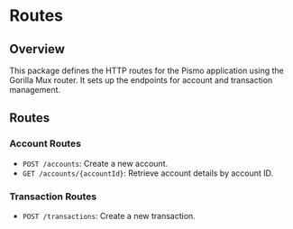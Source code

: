 # Routes

## Overview
This package defines the HTTP routes for the Pismo application using the Gorilla Mux router. It sets up the endpoints for account and transaction management.

## Routes

### Account Routes
- `POST /accounts`: Create a new account.
- `GET /accounts/{accountId}`: Retrieve account details by account ID.

### Transaction Routes
- `POST /transactions`: Create a new transaction.
